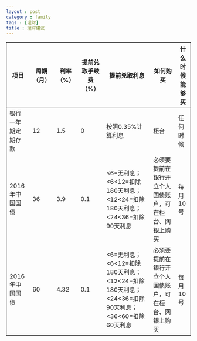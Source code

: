 ```yaml
---
layout : post
category : family
tags : [理财]
title : 理财建议
---
```


<table border="2" cellspacing="0" cellpadding="6" rules="groups" frame="hsides">


<colgroup>
<col  class="org-left" />

<col  class="org-right" />

<col  class="org-right" />

<col  class="org-right" />

<col  class="org-left" />

<col  class="org-left" />

<col  class="org-left" />
</colgroup>
<thead>
<tr>
<th scope="col" class="org-left">项目</th>
<th scope="col" class="org-right">周期（月）</th>
<th scope="col" class="org-right">利率（%）</th>
<th scope="col" class="org-right">提前兑取手续费（%）</th>
<th scope="col" class="org-left">提前兑取利息</th>
<th scope="col" class="org-left">如何购买</th>
<th scope="col" class="org-left">什么时候能够买</th>
</tr>
</thead>

<tbody>
<tr>
<td class="org-left">银行一年期定期存款</td>
<td class="org-right">12</td>
<td class="org-right">1.5</td>
<td class="org-right">0</td>
<td class="org-left">按照0.35%计算利息</td>
<td class="org-left">柜台</td>
<td class="org-left">任何时候</td>
</tr>


<tr>
<td class="org-left">2016年中国国债</td>
<td class="org-right">36</td>
<td class="org-right">3.9</td>
<td class="org-right">0.1</td>
<td class="org-left"><6=无利息；<6<12=扣除180天利息；<12<24=扣除180天利息；<24<36=扣除90天利息</td>
<td class="org-left">必须要提前在银行开立个人国债账户，可在柜台、网银上购买</td>
<td class="org-left">每月10号</td>
</tr>


<tr>
<td class="org-left">2016年中国国债</td>
<td class="org-right">60</td>
<td class="org-right">4.32</td>
<td class="org-right">0.1</td>
<td class="org-left"><6=无利息；<6<12=扣除180天利息；<12<24=扣除180天利息；<24<36=扣除90天利息；<36<60=扣除60天利息</td>
<td class="org-left">必须要提前在银行开立个人国债账户，可在柜台、网银上购买</td>
<td class="org-left">每月10号</td>
</tr>
</tbody>
</table>
